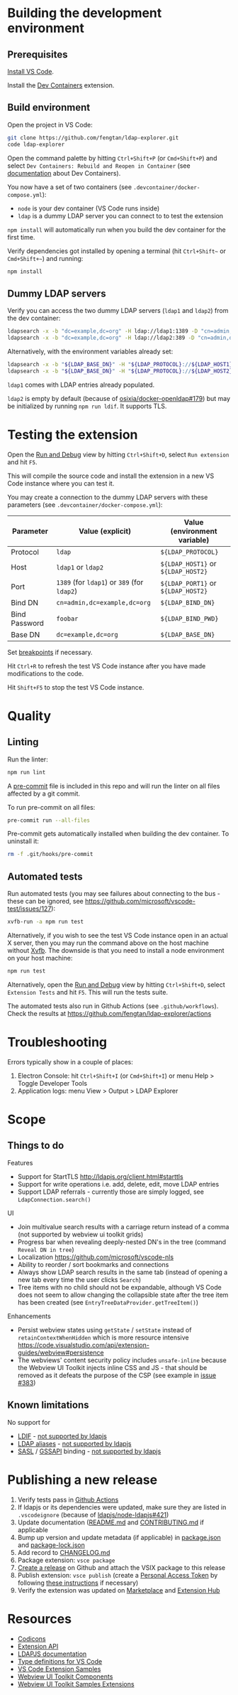 # Building the development environment

## Prerequisites

[Install VS Code](https://code.visualstudio.com/docs/setup/setup-overview).

Install the [Dev Containers](https://marketplace.visualstudio.com/items?itemName=ms-vscode-remote.remote-containers) extension.

## Build environment

Open the project in VS Code:

```sh
git clone https://github.com/fengtan/ldap-explorer.git
code ldap-explorer
```

Open the command palette by hitting `Ctrl+Shift+P` (or `Cmd+Shift+P`) and select `Dev Containers: Rebuild and Reopen in Container` (see [documentation](https://code.visualstudio.com/docs/remote/containers) about Dev Containers).

You now have a set of two containers (see `.devcontainer/docker-compose.yml`):
- `node` is your dev container (VS Code runs inside)
- `ldap` is a dummy LDAP server you can connect to to test the extension

`npm install` will automatically run when you build the dev container for the first time.

Verify dependencies got installed by opening a terminal (hit `Ctrl+Shift~` or `Cmd+Shift+~`) and running:

```sh
npm install
```

## Dummy LDAP servers

Verify you can access the two dummy LDAP servers (`ldap1` and `ldap2`) from the dev container:

```sh
ldapsearch -x -b "dc=example,dc=org" -H ldap://ldap1:1389 -D "cn=admin,dc=example,dc=org" -w foobar -LLL
ldapsearch -x -b "dc=example,dc=org" -H ldap://ldap2:389 -D "cn=admin,dc=example,dc=org" -w foobar -LLL
```

Alternatively, with the environment variables already set:

```sh
ldapsearch -x -b "${LDAP_BASE_DN}" -H "${LDAP_PROTOCOL}://${LDAP_HOST1}:${LDAP_PORT1}" -D "${LDAP_BIND_DN}" -w "${LDAP_BIND_PWD}" -LLL
ldapsearch -x -b "${LDAP_BASE_DN}" -H "${LDAP_PROTOCOL}://${LDAP_HOST2}:${LDAP_PORT2}" -D "${LDAP_BIND_DN}" -w "${LDAP_BIND_PWD}" -LLL
```

`ldap1` comes with LDAP entries already populated.

`ldap2` is empty by default (because of [osixia/docker-openldap#179](https://github.com/osixia/docker-openldap/issues/179)) but may be initialized by running `npm run ldif`. It supports TLS.

# Testing the extension

Open the [Run and Debug](https://code.visualstudio.com/docs/editor/debugging) view by hitting `Ctrl+Shift+D`, select `Run extension` and hit `F5`.

This will compile the source code and install the extension in a new VS Code instance where you can test it.

You may create a connection to the dummy LDAP servers with these parameters (see `.devcontainer/docker-compose.yml`):

| Parameter     | Value (explicit)                            | Value (environment variable)       |
|---------------|---------------------------------------------|------------------------------------|
| Protocol      | `ldap`                                      | `${LDAP_PROTOCOL}`                 |
| Host          | `ldap1` or `ldap2`                          | `${LDAP_HOST1}` or `${LDAP_HOST2}` |
| Port          | `1389` (for `ldap1`) or `389` (for `ldap2`) | `${LDAP_PORT1}` or `${LDAP_HOST2}` |
| Bind DN       | `cn=admin,dc=example,dc=org`                | `${LDAP_BIND_DN}`                  |
| Bind Password | `foobar`                                    | `${LDAP_BIND_PWD}`                 |
| Base DN       | `dc=example,dc=org`                         | `${LDAP_BASE_DN}`                  |

Set [breakpoints](https://code.visualstudio.com/docs/editor/debugging#_breakpoints) if necessary.

Hit `Ctrl+R` to refresh the test VS Code instance after you have made modifications to the code.

Hit `Shift+F5` to stop the test VS Code instance.

# Quality

## Linting

Run the linter:

```sh
npm run lint
```

A [pre-commit](https://pre-commit.com/) file is included in this repo and will run the linter on all files affected by a git commit.

To run pre-commit on all files:

```sh
pre-commit run --all-files
```

Pre-commit gets automatically installed when building the dev container. To uninstall it:

```sh
rm -f .git/hooks/pre-commit
```

## Automated tests

Run automated tests (you may see failures about connecting to the bus - these can be ignored, see https://github.com/microsoft/vscode-test/issues/127):

```sh
xvfb-run -a npm run test
```

Alternatively, if you wish to see the test VS Code instance open in an actual X server, then you may run the command above on the host machine without [Xvfb](https://www.x.org/releases/X11R7.6/doc/man/man1/Xvfb.1.xhtml). The downside is that you need to install a node environment on your host machine:

```sh
npm run test
```

Alternatively, open the [Run and Debug](https://code.visualstudio.com/docs/editor/debugging) view by hitting `Ctrl+Shift+D`, select `Extension Tests` and hit `F5`. This will run the tests suite.

The automated tests also run in Github Actions (see `.github/workflows`). Check the results at https://github.com/fengtan/ldap-explorer/actions

# Troubleshooting

Errors typically show in a couple of places:
1. Electron Console: hit `Ctrl+Shift+I` (or `Cmd+Shift+I`) or menu Help > Toggle Developer Tools
2. Application logs: menu View > Output > LDAP Explorer

# Scope

## Things to do

Features
- Support for StartTLS http://ldapjs.org/client.html#starttls
- Support for write operations i.e. add, delete, edit, move LDAP entries
- Support LDAP referrals - currently those are simply logged, see `LdapConnection.search()`

UI
- Join multivalue search results with a carriage return instead of a comma (not supported by webview ui toolkit grids)
- Progress bar when revealing deeply-nested DN's in the tree (command `Reveal DN in tree`)
- Localization https://github.com/microsoft/vscode-nls
- Ability to reorder / sort bookmarks and connections
- Always show LDAP search results in the same tab (instead of opening a new tab every time the user clicks `Search`)
- Tree items with no child should not be expandable, although VS Code does not seem to allow changing the collapsible state after the tree item has been created (see `EntryTreeDataProvider.getTreeItem()`)

Enhancements
- Persist webview states using `getState` / `setState` instead of `retainContextWhenHidden` which is more resource intensive https://code.visualstudio.com/api/extension-guides/webview#persistence
- The webviews' content security policy includes `unsafe-inline` because the Webview UI Toolkit injects inline CSS and JS - that should be removed as it defeats the purpose of the CSP (see example in [issue #383](https://github.com/microsoft/vscode-webview-ui-toolkit/pull/383))

## Known limitations

No support for
- [LDIF](https://en.wikipedia.org/wiki/LDAP_Data_Interchange_Format) - [not supported by ldapjs](http://ldapjs.org/#whats-not-in-the-box)
- [LDAP aliases](https://ldapwiki.com/wiki/Alias) - [not supported by ldapjs](http://ldapjs.org/#whats-not-in-the-box)
- [SASL](https://en.wikipedia.org/wiki/Simple_Authentication_and_Security_Layer) / [GSSAPI](https://en.wikipedia.org/wiki/Generic_Security_Services_Application_Program_Interface) binding - [not supported by ldapjs](https://github.com/ldapjs/node-ldapjs/issues/85)

# Publishing a new release

1. Verify tests pass in [Github Actions](https://github.com/fengtan/ldap-explorer/actions)
2. If ldapjs or its dependencies were updated, make sure they are listed in `.vscodeignore` (because of [ldapjs/node-ldapjs#421](https://github.com/ldapjs/node-ldapjs/issues/421))
3. Update documentation ([README.md](https://github.com/fengtan/ldap-explorer/blob/master/README.md) and [CONTRIBUTING.md](https://github.com/fengtan/dap-explorer/blob/master/CONTRIBUTING.md) if applicable
4. Bump up version and update metadata (if applicable) in [package.json](https://github.com/fengtan/ldap-explorer/blob/master/package.json) and [package-lock.json](https://github.com/fengtan/ldap-explorer/blob/master/package-lock.json)
5. Add record to [CHANGELOG.md](https://github.com/fengtan/ldap-explorer/blob/master/CHANGELOG.md)
6. Package extension: `vsce package`
7. [Create a release](https://github.com/fengtan/ldap-explorer/releases) on Github and attach the VSIX package to this release
8. Publish extension: `vsce publish` (create a [Personal Access Token](https://dev.azure.com/fengtan/_usersSettings/tokens) by following [these instructions](https://code.visualstudio.com/api/working-with-extensions/publishing-extension#get-a-personal-access-token) if necessary)
9. Verify the extension was updated on [Marketplace](https://marketplace.visualstudio.com/items?itemName=fengtan.ldap-explorer) and [Extension Hub](https://marketplace.visualstudio.com/manage/publishers/fengtan/extensions/ldap-explorer/hub?_a=manageExtension)

# Resources

- [Codicons](https://microsoft.github.io/vscode-codicons/dist/codicon.html)
- [Extension API](https://code.visualstudio.com/api)
- [LDAPJS documentation](http://ldapjs.org/)
- [Type definitions for VS Code](https://github.com/DefinitelyTyped/DefinitelyTyped/blob/master/types/vscode)
- [VS Code Extension Samples](https://github.com/microsoft/vscode-extension-samples/)
- [Webview UI Toolkit Components](https://github.com/microsoft/vscode-webview-ui-toolkit/blob/main/docs/components.md)
- [Webview UI Toolkit Samples Extensions](https://github.com/microsoft/vscode-webview-ui-toolkit-samples)
